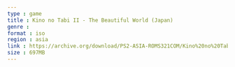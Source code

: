 ```yaml
---
type : game
title : Kino no Tabi II - The Beautiful World (Japan)
genre : 
format : iso
region : asia
link : https://archive.org/download/PS2-ASIA-ROMS321COM/Kino%20no%20Tabi%20II%20-%20The%20Beautiful%20World%20%28Japan%29.7z
size : 697MB
---
```

